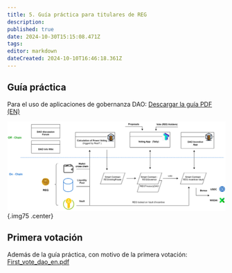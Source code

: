 ```yaml
---
title: 5. Guía práctica para titulares de REG
description: 
published: true
date: 2024-10-30T15:15:08.471Z
tags: 
editor: markdown
dateCreated: 2024-10-10T16:46:18.361Z
---
```



## Guía práctica
Para el uso de aplicaciones de gobernanza DAO: [Descargar la guía PDF (EN)](/en/assets/document/tuto_gouvernance_dao_v3b_en.pdf)

![dao_gov_en.svg](/imag-en/dao_gov_en.svg){.img75 .center}

## Primera votación
Además de la guía práctica, con motivo de la primera votación: [First_vote_dao_en.pdf](/en/assets/document/premier_vote_dao_en.pdf)